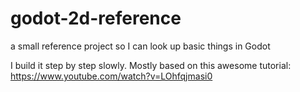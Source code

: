 # godot-2d-reference
a small reference project so I can look up basic things in Godot

I build it step by step slowly. Mostly based on this awesome tutorial: https://www.youtube.com/watch?v=LOhfqjmasi0
